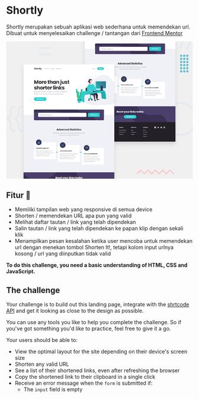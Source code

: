 # Shortly
Shortly merupakan sebuah aplikasi web sederhana untuk memendekan url.
Dibuat untuk menyelesaikan challenge / tantangan dari [Frontend Mentor](https://www.frontendmentor.io)

![Design preview for the Shortly URL shortening API coding challenge](./design/desktop-preview.jpg)

## Fitur 👋
- Memiliki tampilan web yang responsive di semua device
- Shorten / memendekan URL apa pun yang valid
- Melihat daftar tautan / link yang telah dipendekan
- Salin tautan / link yang telah dipendekan ke papan klip dengan sekali klik
- Menampilkan pesan kesalahan ketika user mencoba untuk memendekan url dengan menekan tombol Shorten It!, tetapi kolom input urlnya kosong / url yang diinputkan tidak valid


**To do this challenge, you need a basic understanding of HTML, CSS and JavaScript.**

## The challenge

Your challenge is to build out this landing page, integrate with the [shrtcode API](https://app.shrtco.de/) and get it looking as close to the design as possible.

You can use any tools you like to help you complete the challenge. So if you've got something you'd like to practice, feel free to give it a go.

Your users should be able to:

- View the optimal layout for the site depending on their device's screen size
- Shorten any valid URL
- See a list of their shortened links, even after refreshing the browser
- Copy the shortened link to their clipboard in a single click
- Receive an error message when the `form` is submitted if:
  - The `input` field is empty


